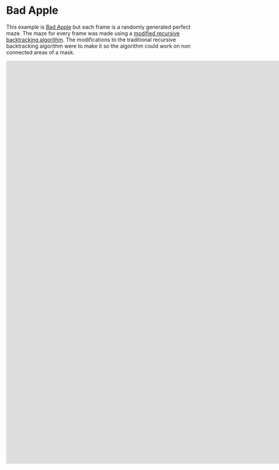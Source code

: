 # Bad Apple

This example is [Bad Apple](https://www.youtube.com/watch?v=FtutLA63Cp8) but each frame is a randomly generated perfect maze. The maze for every frame
was made using a [modified recursive backtracking algorithm](https://github.com/CoreyBabs/mazes/blob/main/lib/modified_recursive_backtracker.ex). The
modifications to the traditional recursive backtracking algorithm were to make it so the algorithm could work on non connected areas of a mask.

<iframe width="1920" height="1080" src="https://www.youtube.com/embed/gQJh3J6ASV8?si=IXA7xZ8rmRyqKmTR" title="YouTube video player" frameborder="0" allow="accelerometer; autoplay; clipboard-write; encrypted-media; gyroscope; picture-in-picture; web-share" referrerpolicy="strict-origin-when-cross-origin" allowfullscreen></iframe>
